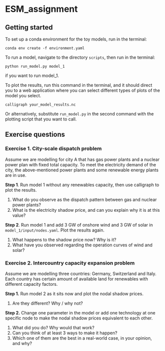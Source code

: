 # ESM_assignment

## Getting started

To set up a conda environment for the toy models, run in the terminal:

    conda env create -f environment.yaml

To run a model, navigate to the directory `scripts`, then run in the terminal:

    python run_model.py model_1
if you want to run model_1.

To plot the results, run this command in the terminal, and it should direct you to a web application where you can select different types of plots of the model you select.

    calligraph your_model_results.nc

Or alternatively, substitute `run_model.py` in the second command with the plotting script that you want to call.

## Exercise questions

### Exercise 1. City-scale dispatch problem

Assume we are modelling for city A that has gas power plants and a nuclear power plan with fixed total capacity. To meet the electricity demand of the city, the above-mentioned power plants and some renewable energy plants are in use.

**Step 1**. Run model 1 without any renewables capacity, then use calligraph to plot the results.
1. What do you observe as the dispatch pattern between gas and nuclear power plants?
2. What is the electricity shadow price, and can you explain why it is at this value?

**Step 2**. Run model 1 and add 3 GW of onshore wind and 3 GW of solar in `model_1/input/nodes.yaml`. Plot the results again.
1. What happens to the shadow price now? Why is it?
2. What have you observed regarding the operation curves of wind and solar?

### Exercise 2. Intercountry capacity expansion problem

Assume we are modelling three countries: Germany, Switzerland and Italy. Each country has certain amount of available land for renewables with different capacity factors.

**Step 1.** Run model 2 as it sits now and plot the nodal shadow prices.
1. Are they different? Why / why not?

**Step 2.** Change one parameter in the model or add one technology at one specific node to make the nodal shadow prices equivalent to each other.
1. What did you do? Why would that work?
2. Can you think of at least 3 ways to make it happen?
3. Which one of them are the best in a real-world case, in your opinion, and why?

